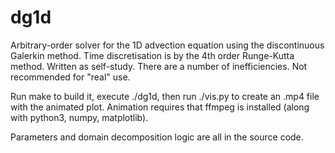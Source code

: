 # dg1d
Arbitrary-order solver for the 1D advection equation using the discontinuous Galerkin method.
Time discretisation is by the 4th order Runge-Kutta method.
Written as self-study. There are a number of inefficiencies. Not recommended for "real" use.

Run make to build it, execute ./dg1d, then run ./vis.py to create an .mp4 file with the animated plot.
Animation requires that ffmpeg is installed (along with python3, numpy, matplotlib).

Parameters and domain decomposition logic are all in the source code.
